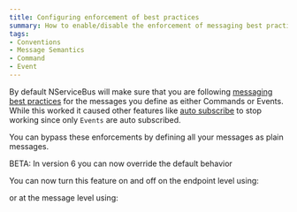 ```yaml
---
title: Configuring enforcement of best practices
summary: How to enable/disable the enforcement of messaging best practices based on Events and Commands
tags: 
- Conventions
- Message Semantics
- Command
- Event
---
```


By default NServiceBus will make sure that you are following [messaging best practices](messages-events-commands.md) for the messages you define as either Commands or Events.  While this worked it caused other features like [auto subscribe](publish-subscribe/controlling-what-is-subscribed.md) to stop working since only `Events` are auto subscribed.

You can bypass these enforcements by defining all your messages as plain messages.

BETA: In version 6 you can now override the default behavior

You can now turn this feature on and off on the endpoint level using:

<!-- import DisableBestPracticeEnforcementPerEndpoint -->

or at the message level using:

<!-- import DisableBestPracticeEnforcementPerMessage -->